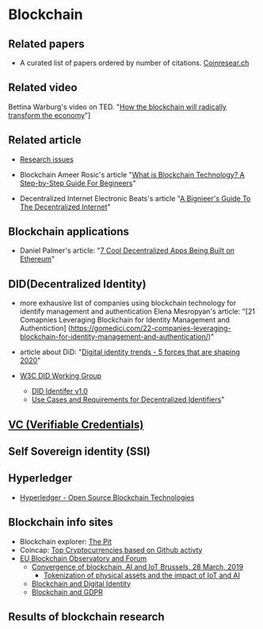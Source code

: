# Blockchain

## Related papers 

* A curated list of papers ordered by number of citations. [Coinresear.ch](https://www.coinresear.ch/papers)  

## Related video

Bettina Warburg's video on TED. "[How the blockchain will radically transform the economy](https://www.ted.com/talks/bettina_warburg_how_the_blockchain_will_radically_transform_the_economy)"]

## Related article

* [Research issues](https://github.com/geunkim/blockchain/tree/master/ResearchIssues/README.md)

* Blockchain
Ameer Rosic's article "[What is Blockchain Technology? A Step-by-Step Guide For Begineers](https://blockgeeks.com/guides/what-is-blockchain-technology/)"

* Decentralized Internet
Electronic Beats's article
"[A Bignieer's Guide To The Decentralized Internet](https://www.electronicbeats.net/a-beginners-guide-to-the-decentralized-internet/)"

## Blockchain applications

* Daniel Palmer's article: "[7 Cool Decentralized Apps Being Built on Ethereum](https://www.coindesk.com/7-cool-decentralized-apps-built-ethereum)"

## DID(Decentralized Identity)

* more exhausive list of companies using blockchain technology for identify management and authentication
Elena Mesropyan's article: "[21 Comapnies Leveraging Blockchain for Identity Management and Authentiction]
(https://gomedici.com/22-companies-leveraging-blockchain-for-identity-management-and-authentication/)"

* article about DiD: "[Digital identity trends - 5 forces that are shaping 2020](https://www.gemalto.com/govt/identity/digital-identity-services/trends)"
* [W3C DID Working Group](https://www.w3.org/2019/did-wg/)
   - [DID Identifer v1.0](https://www.w3.org/TR/did-core/)
   - [Use Cases and Requirements for Decentralized Identifiers](https://w3.org/TR/did-use-cases/)"

## [VC (Verifiable Credentials)](Verifiable_Credentials/README.md)


## Self Sovereign identity (SSI)

## Hyperledger 

* [Hyperledger - Open Source Blockchain Technologies](https://www.hyperledger.org)

## Blockchain info sites

* Blockchain explorer: [The Pit](https://blockchain.com/explorer)
* Coincap: [Top Cryptocurrencies based on Github activty](https://coincodecap.com)
* [EU Blockchain Observatory and Forum](https://www.eublockchainforum.eu/)
   - [Convergence of blockchain, AI and IoT Brussels, 28 March, 2019](https://www.eublockchainforum.eu/reports)
      + [Tokenization of physical assets and the impact of IoT and AI](https://www.eublockchainforum.eu/sites/default/files/research-paper/convergence_of_blockchain_ai_and_iot_academic_2.pdf)
   - [Blockchain and Digital Identity](https://www.eublockchainforum.eu/reports/report_identity_v0.9.4.pdf)
   - [Blockchain and GDPR](https://www.eublockchainforum.eu/reports/20181016_report_gdpr.pdf)


## Results of blockchain research 
